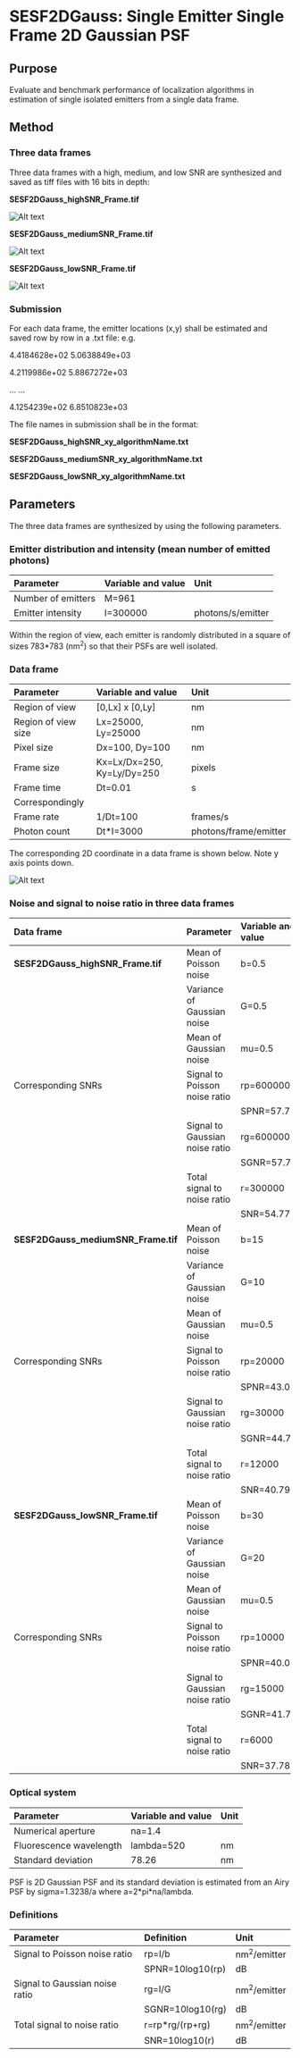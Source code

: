 # SESF2DGauss: Single Emitter Single Frame 2D Gaussian PSF

## Purpose
Evaluate and benchmark performance of localization algorithms in estimation of single isolated emitters from a single data frame. 

## Method
### Three data frames 

Three data frames with a high, medium, and low SNR are synthesized and saved as tiff files with 16 bits in depth:

**SESF2DGauss_highSNR_Frame.tif**

![Alt text](SESF2DGauss_highSNR_Frame.png)

**SESF2DGauss_mediumSNR_Frame.tif**

![Alt text](SESF2DGauss_mediumSNR_Frame.png)

**SESF2DGauss_lowSNR_Frame.tif**

![Alt text](SESF2DGauss_lowSNR_Frame.png)

### Submission 

For each data frame, the emitter locations (x,y) shall be estimated and saved  row by row in a .txt file: e.g.

4.4184628e+02   5.0638849e+03

4.2119986e+02   5.8867272e+03

... ...

4.1254239e+02   6.8510823e+03

The file names in submission shall be in the format: 

**SESF2DGauss_highSNR_xy_algorithmName.txt** 

**SESF2DGauss_mediumSNR_xy_algorithmName.txt**

**SESF2DGauss_lowSNR_xy_algorithmName.txt**

## Parameters
The three data frames are synthesized by using the following parameters. 

### Emitter distribution and intensity (mean number of emitted photons)
|Parameter |Variable and value| Unit|
|:-----|:-----|:-----|
|Number of emitters |M=961| |
|Emitter intensity |I=300000|photons/s/emitter|

Within the region of view, each emitter is randomly distributed in a square of sizes 783\*783 (nm<sup>2</sup>) so that their PSFs are well isolated. 

### Data frame 
|Parameter |Variable and value| Unit|
|:-----|:-----|:-----|
|Region of view|[0,Lx] x [0,Ly] |nm| 
|Region of view size |Lx=25000, Ly=25000| nm|
|Pixel size |Dx=100, Dy=100|nm|
|Frame size |Kx=Lx/Dx=250, Ky=Ly/Dy=250|pixels|
|Frame time |Dt=0.01|s|
|Correspondingly | |
|Frame rate|1/Dt=100|frames/s|
|Photon count |Dt\*I=3000|photons/frame/emitter|

The corresponding 2D coordinate in a data frame is shown below. Note y axis points down. 

![Alt text](FrameCoordinates.png)

### Noise and signal to noise ratio in three data frames  
|Data frame |Parameter |Variable and value| Unit|
|:-----|:-----|:-----|:-----|
|**SESF2DGauss_highSNR_Frame.tif**|Mean of Poisson noise |b=0.5|photons/s/nm<sup>2</sup>|
| |Variance of Gaussian noise |G=0.5|photons/s/nm<sup>2</sup>| 
| |Mean of Gaussian noise |mu=0.5|photons/s/nm<sup>2</sup>|
|Corresponding SNRs |Signal to Poisson noise ratio |rp=600000|nm<sup>2</sup>/emitter|
| |                             |SPNR=57.78|dB|
| |Signal to Gaussian noise ratio |rg=600000|nm<sup>2</sup>/emitter|
| |                             |SGNR=57.78|dB|
| |Total signal to noise ratio |r=300000|nm<sup>2</sup>/emitter|
| |                           |SNR=54.77|dB|
|**SESF2DGauss_mediumSNR_Frame.tif**|Mean of Poisson noise |b=15|photons/s/nm<sup>2</sup>|
| |Variance of Gaussian noise |G=10|photons/s/nm<sup>2</sup>| 
| |Mean of Gaussian noise |mu=0.5|photons/s/nm<sup>2</sup>|
|Corresponding SNRs |Signal to Poisson noise ratio |rp=20000|nm<sup>2</sup>/emitter|
| |                             |SPNR=43.01|dB|
| |Signal to Gaussian noise ratio |rg=30000|nm<sup>2</sup>/emitter|
| |                             |SGNR=44.77|dB|
| |Total signal to noise ratio |r=12000|nm<sup>2</sup>/emitter|
| |                           |SNR=40.79|dB|
|**SESF2DGauss_lowSNR_Frame.tif**|Mean of Poisson noise |b=30|photons/s/nm<sup>2</sup>|
| |Variance of Gaussian noise |G=20|photons/s/nm<sup>2</sup>| 
| |Mean of Gaussian noise |mu=0.5|photons/s/nm<sup>2</sup>|
|Corresponding SNRs |Signal to Poisson noise ratio |rp=10000|nm<sup>2</sup>/emitter|
| |                             |SPNR=40.00|dB|
| |Signal to Gaussian noise ratio |rg=15000|nm<sup>2</sup>/emitter|
| |                             |SGNR=41.76|dB|
| |Total signal to noise ratio |r=6000|nm<sup>2</sup>/emitter|
| |                           |SNR=37.78|dB|

### Optical system
|Parameter |Variable and value| Unit|
|:-----|:-----|:-----|
|Numerical aperture |na=1.4| |
|Fluorescence wavelength |lambda=520|nm|
|Standard deviation|78.26|nm|

PSF is 2D Gaussian PSF and its standard deviation is estimated from an Airy PSF by sigma=1.3238/a where a=2\*pi\*na/lambda. 

### Definitions
|Parameter |Definition| Unit|
|:-----|:-----|:-----|
|Signal to Poisson noise ratio |rp=I/b|nm<sup>2</sup>/emitter|
| |SPNR=10log10(rp)|dB|
|Signal to Gaussian noise ratio |rg=I/G|nm<sup>2</sup>/emitter|
| |SGNR=10log10(rg)|dB|
|Total signal to noise ratio |r=rp\*rg/(rp+rg)|nm<sup>2</sup>/emitter|
| |SNR=10log10(r)|dB|
